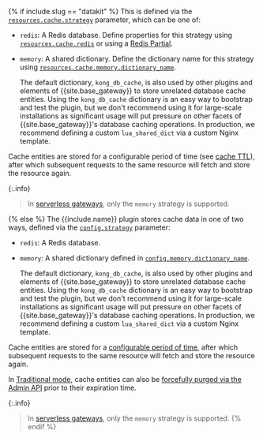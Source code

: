 {% if include.slug == "datakit" %}
This is defined via the [`resources.cache.strategy`](./reference/#schema--config-resources-cache-strategy) parameter, which can be one of:

* `redis`: A Redis database. Define properties for this strategy using [`resources.cache.redis`](./reference/#schema--config-resources-cache-redis) or using a [Redis Partial](/gateway/entities/partial/).
* `memory`: A shared dictionary. Define the dictionary name for this strategy using [`resources.cache.memory.dictionary_name`](./reference/#schema--config-resources-cache-memory-dictionary-name).

  The default dictionary, `kong_db_cache`, is also used by other plugins and elements of {{site.base_gateway}} to store unrelated database cache entities.
  Using the `kong_db_cache` dictionary is an easy way to bootstrap and test the plugin, but we don't recommend using it for large-scale installations as significant usage will put pressure on other facets of {{site.base_gateway}}'s database caching operations. 
  In production, we recommend defining a custom `lua_shared_dict` via a custom Nginx template.

Cache entities are stored for a configurable period of time (see [cache TTL](#cache-node)), after which subsequent requests to the same resource will fetch and store the resource again. 

{:.info}
> In [serverless gateways](/serverless-gateways/), only the `memory` strategy is supported.

{% else %}
The {{include.name}} plugin stores cache data in one of two ways, defined via the [`config.strategy`](./reference/#schema--config-strategy) parameter:

* `redis`: A Redis database.
* `memory`: A shared dictionary defined in [`config.memory.dictionary_name`](./reference/#schema--config-memory-dictionary-name).

  The default dictionary, `kong_db_cache`, is also used by other plugins and elements of {{site.base_gateway}} to store unrelated database cache entities.
  Using the `kong_db_cache` dictionary is an easy way to bootstrap and test the plugin, but we don't recommend using it for large-scale installations as significant usage will put pressure on other facets of {{site.base_gateway}}'s database caching operations. 
  In production, we recommend defining a custom `lua_shared_dict` via a custom Nginx template.

Cache entities are stored for a [configurable period of time](./reference/#schema--config-cache-ttl), after which subsequent requests to the same resource will fetch and store the resource again. 

In [Traditional mode](/gateway/traditional-mode/), cache entities can also be [forcefully purged via the Admin API](#managing-cache-entities) prior to their expiration time.

{:.info}
> In [serverless gateways](/serverless-gateways/), only the `memory` strategy is supported.
{% endif %}